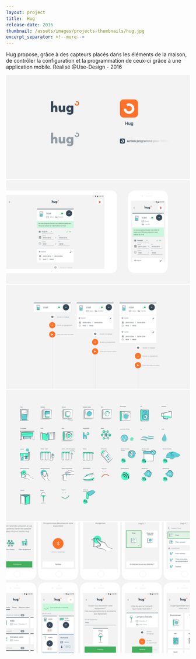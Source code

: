 ```yaml
---
layout: project
title:  Hug
release-date: 2016
thumbnail: /assets/images/projects-thumbnails/hug.jpg
excerpt_separator: <!--more-->
---
```

Hug propose, grâce à des capteurs placés dans les éléments de la maison<!--more-->, de contrôler la configuration et la programmation de ceux-ci grâce à une application mobile. Réalisé @Use-Design - 2016

![](/assets/images/projects/hug/hug_001.jpg)
![](/assets/images/projects/hug/hug_002.jpg)
![](/assets/images/projects/hug/hug_003.jpg)
![](/assets/images/projects/hug/hug_004.jpg)
![](/assets/images/projects/hug/hug_005.jpg)

